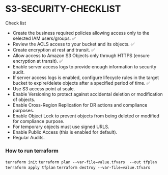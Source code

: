 # S3-SECURITY-CHECKLIST



Check list 
- Create the business required policies allowing access only to the selected IAM users/groups. ✅
- Review the ACLS access to your bucket and its objects. ✅
- Create encryption at rest and transit. ✅
- Allow access to Amazon S3 Objects only through HTTPS (ensure encryption at transit). ✅
- Enable server access logs to provide enough information to security audit. 
- If server access logs is enabled, configure lifecycle rules in the target bucket to expire/delete objects after a specified period of time. ✅
- Use S3 access point at scale.
- Enable Versioning to protect against accidental deletion or modification of objects.
- Enable Cross-Region Replication for DR actions and compliance purposes.
- Enable Object Lock to prevent objects from being deleted or modified for compliance purpose.
- For temporary objects must use signed URLS.
- Enable Public Access (this is enabled for default).
- Regular Audits.



### How to run terraform

```terraform init```
```terraform plan --var-file=value.tfvars  --out tfplan```
```terraform apply tfplan```
```terraform destroy --var-file=value.tfvars```